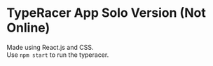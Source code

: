 <h1> TypeRacer App Solo Version (Not Online) </h1>

Made using React.js and CSS. <br/>
Use `npm start` to run the typeracer.